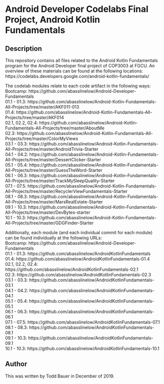 # Android Developer Codelabs Final Project, Android Kotlin Fundamentals

## Description
<p>This repository contains all files related to the Android Kotlin Fundamentals program for the Android Developer final project of COP3003 at FGCU. An overview of these materials can be found at the following locations:<br>
https://codelabs.developers.google.com/android-kotlin-fundamentals/
</p>
<p>
The codelab modules relate to each code artifact in the following ways:<br>
Bootcamp: https://github.com/abasslinelow/Android-Developer-Fundamentals<br>
01.1 - 01.3: https://github.com/abasslinelow/Android-Kotlin-Fundamentals-All-Projects/tree/master/AKF011-013<br>
01.4: https://github.com/abasslinelow/Android-Kotlin-Fundamentals-All-Projects/tree/master/AKF014<br>
02.1, 02.2, 02.4: https://github.com/abasslinelow/Android-Kotlin-Fundamentals-All-Projects/tree/master/AboutMe<br>
02.3: https://github.com/abasslinelow/Android-Kotlin-Fundamentals-All-Projects/tree/master/ColorMyViews<br>
03.1 - 03.3: https://github.com/abasslinelow/Android-Kotlin-Fundamentals-All-Projects/tree/master/AndroidTrivia-Starter<br>
04.1 - 04.2: https://github.com/abasslinelow/Android-Kotlin-Fundamentals-All-Projects/tree/master/DessertClicker-Starter<br>
05.1 - 05.4: https://github.com/abasslinelow/Android-Kotlin-Fundamentals-All-Projects/tree/master/GuessTheWord-Starter<br>
06.1 - 06.3: https://github.com/abasslinelow/Android-Kotlin-Fundamentals-All-Projects/tree/master/TrackMySleepQuality-Starter<br>
07.1 - 07.5: https://github.com/abasslinelow/Android-Kotlin-Fundamentals-All-Projects/tree/master/RecyclerViewFundamentals-Starter<br>
08.1 - 08.3: https://github.com/abasslinelow/Android-Kotlin-Fundamentals-All-Projects/tree/master/MarsRealEstate-Starter<br>
09.1 - 10.3: https://github.com/abasslinelow/Android-Kotlin-Fundamentals-All-Projects/tree/master/DevBytes-starter<br>
10.1 - 10.3: https://github.com/abasslinelow/Android-Kotlin-Fundamentals-All-Projects/tree/master/GDGFinder-Starter<br>
</p>
<p>
Additionally, each module (and each individual commit for each module) can be found individually at the following URLs:<br>
Bootcamp: https://github.com/abasslinelow/Android-Developer-Fundamentals<br>
01.1 - 01.3: https://github.com/abasslinelow/AndroidKotlinFundamentals<br>
01.4: https://github.com/abasslinelow/AndroidKotlinFundamentals-01.4<br>
02.1, 02.2, 02.4: https://github.com/abasslinelow/AndroidKotlinFundamentals-02.1<br>
02.3: https://github.com/abasslinelow/AndroidKotlinFundamentals-02.3<br>
03.1 - 03.3: https://github.com/abasslinelow/AndroidKotlinFundamentals-03.1<br>
04.1 - 04.2: https://github.com/abasslinelow/AndroidKotlinFundamentals-04.1<br>
05.1 - 05.4: https://github.com/abasslinelow/AndroidKotlinFundamentals-05.1<br>
06.1 - 06.3: https://github.com/abasslinelow/AndroidKotlinFundamentals-06.1<br>
07.1 - 07.5: https://github.com/abasslinelow/AndroidKotlinFundamentals-07.1<br>
08.1 - 08.3: https://github.com/abasslinelow/AndroidKotlinFundamentals-08.1<br>
09.1 - 10.3: https://github.com/abasslinelow/AndroidKotlinFundamentals-09.1<br>
10.1 - 10.3: https://github.com/abasslinelow/AndroidKotlinFundamentals-10.1<br>
</p>

## Author
This was written by Todd Bauer in December of 2019.
